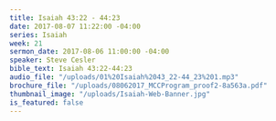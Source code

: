 ```yaml
---
title: Isaiah 43:22 - 44:23
date: 2017-08-07 11:22:00 -04:00
series: Isaiah
week: 21
sermon_date: 2017-08-06 11:00:00 -04:00
speaker: Steve Cesler
bible_text: Isaiah 43:22-44:23
audio_file: "/uploads/01%20Isaiah%2043_22-44_23%201.mp3"
brochure_file: "/uploads/08062017_MCCProgram_proof2-8a563a.pdf"
thumbnail_image: "/uploads/Isaiah-Web-Banner.jpg"
is_featured: false
---
```


